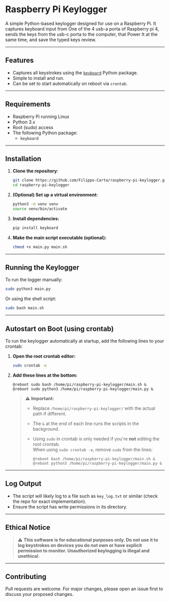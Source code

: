 # Raspberry Pi Keylogger

A simple Python-based keylogger designed for use on a Raspberry Pi. It captures keyboard input from One of the 4 usb-a porta of Raspberry pi 4, sends the keys from the usb-c porta to the computer, that Power It at the same time, and save the typed keys review.

---

## Features

- Captures all keystrokes using the [`keyboard`](https://pypi.org/project/keyboard/) Python package.
- Simple to install and run.
- Can be set to start automatically on reboot via `crontab`.

---

## Requirements

- Raspberry Pi running Linux
- Python 3.x
- Root (sudo) access
- The following Python package:
  - `keyboard`

---

## Installation

1. **Clone the repository**:

   ```bash
   git clone https://github.com/Filippo-Carta/raspberry-pi-keylogger.git
   cd raspberry-pi-keylogger
   ```

2. **(Optional) Set up a virtual environment:**

   ```bash
   python3 -m venv venv
   source venv/bin/activate
   ```

3. **Install dependencies:**

   ```bash
   pip install keyboard
   ```

4. **Make the main script executable (optional):**

   ```bash
   chmod +x main.py main.sh
   ```

---

## Running the Keylogger

To run the logger manually:

```bash
sudo python3 main.py
```

Or using the shell script:

```bash
sudo bash main.sh
```

---

## Autostart on Boot (using crontab)

To run the keylogger automatically at startup, add the following lines to your crontab:

1. **Open the root crontab editor:**

   ```bash
   sudo crontab -e
   ```

2. **Add these lines at the bottom:**

   ```cron
   @reboot sudo bash /home/pi/raspberry-pi-keylogger/main.sh &
   @reboot sudo python3 /home/pi/raspberry-pi-keylogger/main.py &
   ```

   > ⚠️ **Important:**
   >
   > - Replace `/home/pi/raspberry-pi-keylogger/` with the actual path if different.
   > - The `&` at the end of each line runs the scripts in the background.
   > - Using `sudo` in crontab is only needed if you're **not** editing the root crontab.  
   >   When using `sudo crontab -e`, remove `sudo` from the lines:
   >
   >   ```cron
   >   @reboot bash /home/pi/raspberry-pi-keylogger/main.sh &
   >   @reboot python3 /home/pi/raspberry-pi-keylogger/main.py &
   >   ```

---

## Log Output

- The script will likely log to a file such as `key_log.txt` or similar (check the repo for exact implementation).
- Ensure the script has write permissions in its directory.

---

## Ethical Notice

> ⚠️ **This software is for educational purposes only. Do not use it to log keystrokes on devices you do not own or have explicit permission to monitor. Unauthorized keylogging is illegal and unethical.**

---



## Contributing

Pull requests are welcome. For major changes, please open an issue first to discuss your proposed changes.
